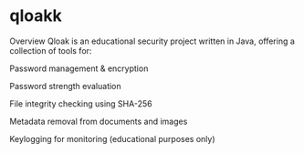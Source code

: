 # qloakk
Overview
Qloak is an educational security project written in Java, offering a collection of tools for:

Password management & encryption

Password strength evaluation

File integrity checking using SHA-256

Metadata removal from documents and images

Keylogging for monitoring (educational purposes only)
